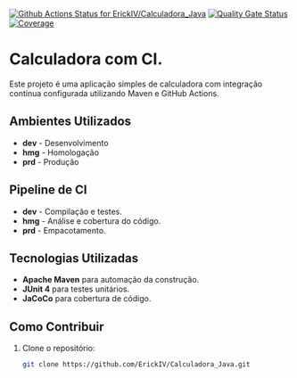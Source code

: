 [![Github Actions Status for ErickIV/Calculadora_Java](https://github.com/ErickIV/Calculadora_Java/workflows/Integra%C3%A7%C3%A3o%20cont%C3%ADnua%20de%20Java%20com%20Maven/badge.svg)](https://github.com/ErickIV/Calculadora_Java/actions)
[![Quality Gate Status](https://sonarcloud.io/api/project_badges/measure?project=ErickIV_Calculadora_Java&metric=alert_status)](https://sonarcloud.io/summary/new_code?id=ErickIV_Calculadora_Java)
[![Coverage](https://sonarcloud.io/api/project_badges/measure?project=ErickIV_Calculadora_Java&metric=coverage)]([https://sonarcloud.io/api/project_badges/measure?project=ErickIV_Calculadora_Java&metric=coverage](https://sonarcloud.io/component_measures?id=ErickIV_Calculadora_Java))

# Calculadora com CI.

Este projeto é uma aplicação simples de calculadora com integração contínua configurada utilizando Maven e GitHub Actions.

## Ambientes Utilizados

- **dev** - Desenvolvimento
- **hmg** - Homologação
- **prd** - Produção

## Pipeline de CI

- **dev** - Compilação e testes.
- **hmg** - Análise e cobertura do código.
- **prd** - Empacotamento.

## Tecnologias Utilizadas

- **Apache Maven** para automação da construção.
- **JUnit 4** para testes unitários.
- **JaCoCo** para cobertura de código.

## Como Contribuir

1. Clone o repositório:
   ```sh
   git clone https://github.com/ErickIV/Calculadora_Java.git
